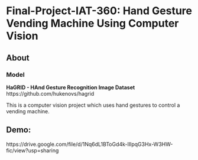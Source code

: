# Final-Project-IAT-360: Hand Gesture Vending Machine Using Computer Vision 

<h2>About</h2>
<h3>Model</h3>
<strong>HaGRID - HAnd Gesture Recognition Image Dataset</strong>
https://github.com/hukenovs/hagrid

This is a computer vision project which uses hand gestures to control a vending machine.

<h2>Demo:</h2>
https://drive.google.com/file/d/1Nq6dL1BToGd4k-IIlpqG3Hx-W3HW-fic/view?usp=sharing